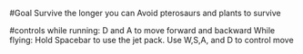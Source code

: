#Goal
Survive the longer you can
Avoid pterosaurs and plants to survive

#controls
while running: D and A to move forward and backward
While flying: Hold Spacebar to use the jet pack. Use W,S,A, and D to control move
